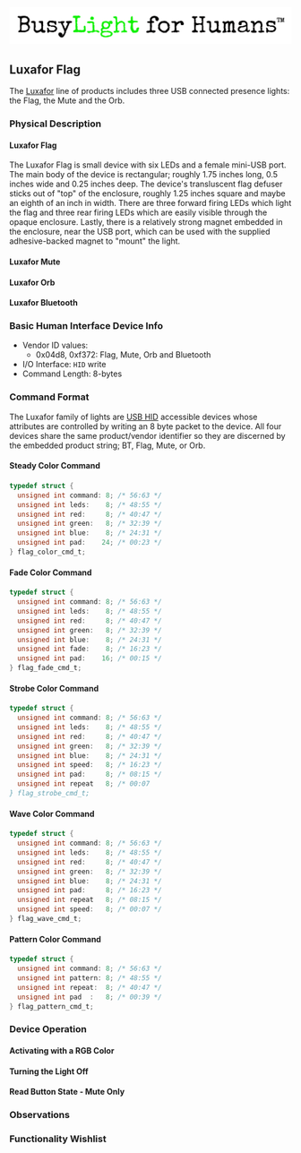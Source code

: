 ![BusyLight Project Logo][1]

## Luxafor Flag

The [Luxafor][0] line of products includes three USB connected presence
lights: the Flag, the Mute and the Orb.

### Physical Description

#### Luxafor Flag
The Luxafor Flag is small device with six LEDs and a female mini-USB
port. The main body of the device is rectangular; roughly 1.75 inches
long, 0.5 inches wide and 0.25 inches deep. The device's transluscent
flag defuser sticks out of "top" of the enclosure, roughly 1.25 inches
square and maybe an eighth of an inch in width. There are three
forward firing LEDs which light the flag and three rear firing LEDs
which are easily visible through the opaque enclosure. Lastly, there
is a relatively strong magnet embedded in the enclosure, near the USB
port, which can be used with the supplied adhesive-backed magnet to
"mount" the light.

#### Luxafor Mute

#### Luxafor Orb

#### Luxafor Bluetooth

### Basic Human Interface Device Info

- Vendor ID values:
  - 0x04d8, 0xf372: Flag, Mute, Orb and Bluetooth
- I/O Interface: `HID` write
- Command Length: 8-bytes

### Command Format

The Luxafor family of lights are [USB HID][H] accessible devices whose
attributes are controlled by writing an 8 byte packet to the device.
All four devices share the same product/vendor identifier so they
are discerned by the embedded product string; BT, Flag, Mute, or Orb.

#### Steady Color Command
```C
typedef struct {
  unsigned int command: 8; /* 56:63 */
  unsigned int leds:    8; /* 48:55 */
  unsigned int red:     8; /* 40:47 */
  unsigned int green:   8; /* 32:39 */
  unsigned int blue:    8; /* 24:31 */
  unsigned int pad:    24; /* 00:23 */
} flag_color_cmd_t;
```

#### Fade Color Command
```C
typedef struct {
  unsigned int command: 8; /* 56:63 */
  unsigned int leds:    8; /* 48:55 */
  unsigned int red:     8; /* 40:47 */
  unsigned int green:   8; /* 32:39 */
  unsigned int blue:    8; /* 24:31 */
  unsigned int fade:    8; /* 16:23 */
  unsigned int pad:    16; /* 00:15 */
} flag_fade_cmd_t;
```

#### Strobe Color Command
```C
typedef struct {
  unsigned int command: 8; /* 56:63 */
  unsigned int leds:    8; /* 48:55 */
  unsigned int red:     8; /* 40:47 */
  unsigned int green:   8; /* 32:39 */
  unsigned int blue:    8; /* 24:31 */
  unsigned int speed:   8; /* 16:23 */
  unsigned int pad:     8; /* 08:15 */
  unsigned int repeat   8; /* 00:07
} flag_strobe_cmd_t;
```

#### Wave Color Command
```C
typedef struct {
  unsigned int command: 8; /* 56:63 */
  unsigned int leds:    8; /* 48:55 */
  unsigned int red:     8; /* 40:47 */
  unsigned int green:   8; /* 32:39 */
  unsigned int blue:    8; /* 24:31 */
  unsigned int pad:     8; /* 16:23 */
  unsigned int repeat   8; /* 08:15 */
  unsigned int speed:   8; /* 00:07 */
} flag_wave_cmd_t;
```

#### Pattern Color Command
```C
typedef struct {
  unsigned int command: 8; /* 56:63 */
  unsigned int pattern: 8; /* 48:55 */
  unsigned int repeat:  8; /* 40:47 */
  unsigned int pad  :   8; /* 00:39 */
} flag_pattern_cmd_t;
```


### Device Operation

#### Activating with a RGB Color

#### Turning the Light Off

#### Read Button State - Mute Only

### Observations

### Functionality Wishlist

[0]: https://luxafor.com
[1]: ../assets/Unstacked-Logo-Light.png
[H]: https://github.com/libusb/hidapi

